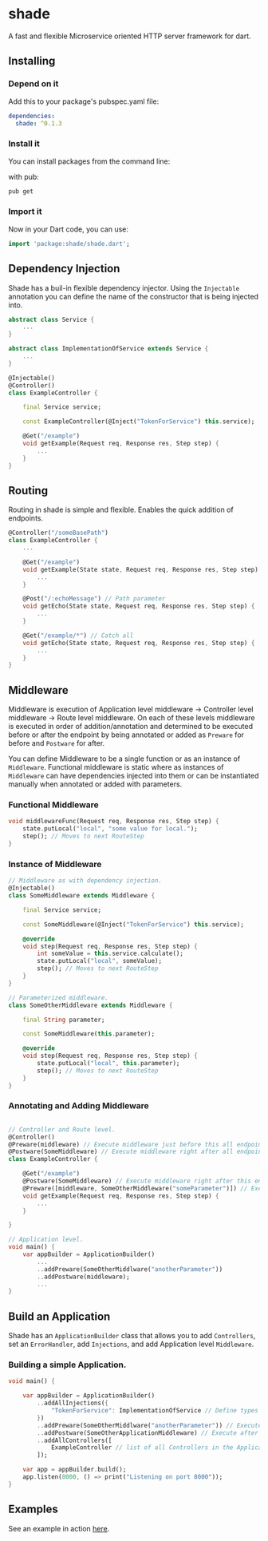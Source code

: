 # shade
A fast and flexible Microservice oriented HTTP server framework for dart.
## Installing
### Depend on it
Add this to your package's pubspec.yaml file:
```yaml
dependencies:
  shade: ^0.1.3
```
### Install it
You can install packages from the command line:

with pub:
```bash
pub get
```
### Import it
Now in your Dart code, you can use:
```dart
import 'package:shade/shade.dart';
```
## Dependency Injection
Shade has a buil-in flexible dependency injector. Using the `Injectable` annotation you can define the name of the constructor that is being injected into.
```dart
abstract class Service {
    ...
}

abstract class ImplementationOfService extends Service {
    ...
}

@Injectable()
@Controller()
class ExampleController {

    final Service service;

    const ExampleController(@Inject("TokenForService") this.service);

    @Get("/example")
    void getExample(Request req, Response res, Step step) {
        ...
    }
}
```
## Routing
Routing in shade is simple and flexible. Enables the quick addition of endpoints.
```dart
@Controller("/someBasePath")
class ExampleController {
    ...

    @Get("/example")
    void getExample(State state, Request req, Response res, Step step) {
        ...
    }

    @Post("/:echoMessage") // Path parameter
    void getEcho(State state, Request req, Response res, Step step) {
        ...
    }

    @Get("/example/*") // Catch all
    void getEcho(State state, Request req, Response res, Step step) {
        ...
    }
}
```
## Middleware
Middleware is execution of Application level middleware -> Controller level middleware -> Route level middleware. On each of these levels middleware is executed in order of addition/annotation and determined to be executed before or after the endpoint by being annotated or added as `Preware` for before and `Postware` for after.

You can define Middleware to be a single function or as an instance of `Middleware`. Functional middleware is static where as instances of `Middleware` can have dependencies injected into them or can be instantiated manually when annotated or added with parameters.
### Functional Middleware
```dart
void middlewareFunc(Request req, Response res, Step step) {
    state.putLocal("local", "some value for local.");
    step(); // Moves to next RouteStep
}
```
### Instance of Middleware
```dart
// Middleware as with dependency injection.
@Injectable()
class SomeMiddleware extends Middleware {

    final Service service;

    const SomeMiddleware(@Inject("TokenForService") this.service);

    @override
    void step(Request req, Response res, Step step) {
        int someValue = this.service.calculate();
        state.putLocal("local", someValue);
        step(); // Moves to next RouteStep
    }
}

// Parameterized middleware.
class SomeOtherMiddleware extends Middleware {

    final String parameter;

    const SomeMiddleware(this.parameter);

    @override
    void step(Request req, Response res, Step step) {
        state.putLocal("local", this.parameter);
        step(); // Moves to next RouteStep
    }
}
```
### Annotating and Adding Middleware
```dart

// Controller and Route level.
@Controller()
@Preware(middleware) // Execute middleware just before this all endpoints in this Controller
@Postware(SomeMiddleware) // Execute middleware right after all endpoints in this Controller
class ExampleController {

    @Get("/example")
    @Postware(SomeMiddleware) // Execute middleware right after this endpoint
    @Preware([middleware, SomeOtherMiddleware("someParameter")]) // Execute all middleware in order just before this endpoint
    void getExample(Request req, Response res, Step step) {
        ...
    }

}

// Application level.
void main() {
    var appBuilder = ApplicationBuilder()
        ...
        ..addPreware(SomeOtherMiddlware("anotherParameter"))
        ..addPostware(middleware);
        ...
}
```
## Build an Application
Shade has an `ApplicationBuilder` class that allows you to add `Controllers`, set an `ErrorHandler`, add `Injections`, and add Application level `Middleware`.
### Building a simple Application.
```dart
void main() {

    var appBuilder = ApplicationBuilder()
        ..addAllInjections({
            "TokenForService": ImplementationOfService // Define types or instances of types for your injections
        })
        ..addPreware(SomeOtherMiddlware("anotherParameter")) // Execute before all endpoints in the application
        ..addPostware(SomeOtherApplicationMiddleware) // Execute after all endpoints in the application
        ..addAllControllers([
            ExampleController // list of all Controllers in the Application
        ]);

    var app = appBuilder.build();
    app.listen(8000, () => print("Listening on port 8000"));
}
```
## Examples
See an example in action [here](https://github.com/adam-soph/shade/tree/master/example).

